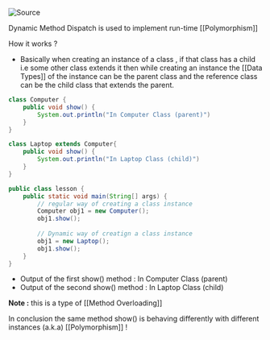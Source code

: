 ![Source](https://youtu.be/8C_YRYXCuwc?list=PLsyeobzWxl7pe_IiTfNyr55kwJPWbgxB5)

Dynamic Method Dispatch is used to implement run-time [[Polymorphism]]

How it works ?
- Basically when creating an instance of a class , if that class has a child i.e some other class extends it then while creating an instance the [[Data Types]] of the instance can be the parent class and the reference class can be the child class that extends the parent.

```java
class Computer {
	public void show() {
		System.out.println("In Computer Class (parent)")
	}
}

class Laptop extends Computer{
	public void show() {
		System.out.println("In Laptop Class (child)")
	}
}

public class lesson {
	public static void main(String[] args) {
		// regular way of creating a class instance
		Computer obj1 = new Computer();
		obj1.show();
		
		// Dynamic way of creatign a class instance
		obj1 = new Laptop();
		obj1.show();
	}
}
```

- Output of the first show() method : In Computer Class (parent)
- Output of the second show() method : In Laptop Class (child)

**Note :** this is a type of [[Method Overloading]]

In conclusion the same method show() is behaving differently with different instances (a.k.a) [[Polymorphism]] !
